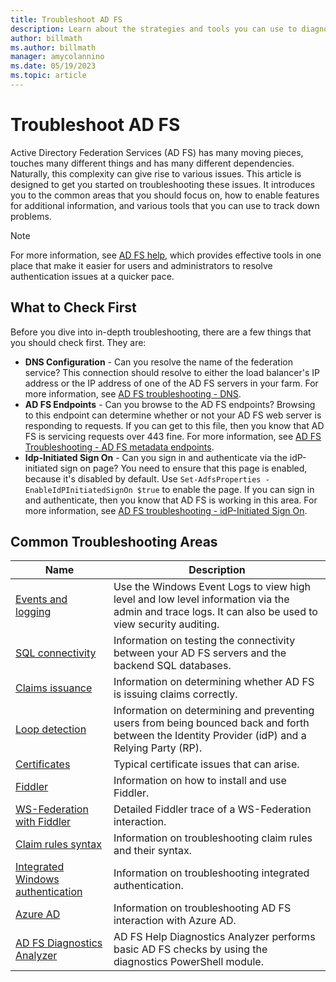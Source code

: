 ```yaml
---
title: Troubleshoot AD FS
description: Learn about the strategies and tools you can use to diagnose and troubleshoot various aspects of AD FS.
author: billmath
ms.author: billmath
manager: amycolannino
ms.date: 05/19/2023
ms.topic: article
---
```


# Troubleshoot AD FS

Active Directory Federation Services (AD FS) has many moving pieces, touches many different things and has many different dependencies.  Naturally, this complexity can give rise to various issues. This article is designed to get you started on troubleshooting these issues. It introduces you to the common areas that you should focus on, how to enable features for additional information,  and various tools that you can use to track down problems.

>[!NOTE]
>For more information, see [AD FS help](https://adfshelp.microsoft.com), which provides effective tools in one place that make it easier for users and administrators to resolve authentication issues at a quicker pace.

## What to Check First

Before you dive into in-depth troubleshooting, there are a few things that you should check first. They are:

- **DNS Configuration** - Can you resolve the name of the federation service? This connection should resolve to either the load balancer's IP address or the IP address of one of the AD FS servers in your farm. For more information, see [AD FS troubleshooting - DNS](ad-fs-tshoot-dns.md).
- **AD FS Endpoints** - Can you browse to the AD FS endpoints? Browsing to this endpoint can determine whether or not your AD FS web server is responding to requests. If you can get to this file, then you know that AD FS is servicing requests over 443 fine. For more information, see [AD FS Troubleshooting - AD FS metadata endpoints](ad-fs-tshoot-endpoints.md).
- **Idp-Initiated Sign On** - Can you sign in and authenticate via the idP-initiated sign on page? You need to ensure that this page is enabled, because it's disabled by default. Use `Set-AdfsProperties -EnableIdPInitiatedSignOn $true` to enable the page. If you can sign in and authenticate, then you know that AD FS is working in this area. For more information, see [AD FS troubleshooting - idP-Initiated Sign On](ad-fs-tshoot-initiatedsignon.md).

## Common Troubleshooting Areas

|Name|Description|
|-----|-----|
|[Events and logging](ad-fs-tshoot-logging.md)|Use the Windows Event Logs to view high level and low level information via the admin and trace logs. It can also be used to view security auditing.|
|[SQL connectivity](ad-fs-tshoot-sql.md)|Information on testing the connectivity between your AD FS servers and the backend SQL databases.|
|[Claims issuance](ad-fs-tshoot-claims-issuance.md)|Information on determining whether AD FS is issuing claims correctly.|
|[Loop detection](ad-fs-tshoot-loop.md)|Information on determining and preventing users from being bounced back and forth between the Identity Provider (idP) and a Relying Party (RP).|
|[Certificates](ad-fs-tshoot-certs.md)|Typical certificate issues that can arise.|
|[Fiddler](ad-fs-tshoot-fiddler.md)|Information on how to install and use Fiddler.|
|[WS-Federation with Fiddler](ad-fs-tshoot-fiddler-ws-fed.md)|Detailed Fiddler trace of a WS-Federation interaction.|
|[Claim rules syntax](ad-fs-tshoot-claims-rules.md)|Information on troubleshooting claim rules and their syntax.|
|[Integrated Windows authentication](ad-fs-tshoot-iwa.md)|Information on troubleshooting integrated authentication.|
|[Azure AD](ad-fs-tshoot-azure.md)|Information on troubleshooting AD FS interaction with Azure AD.|
|[AD FS Diagnostics Analyzer](ad-fs-diagnostics-analyzer.md)|AD FS Help Diagnostics Analyzer performs basic AD FS checks by using the diagnostics PowerShell module.|
